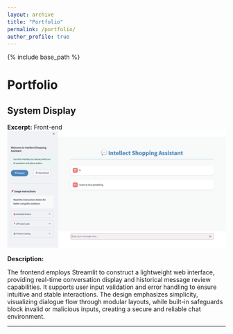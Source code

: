 ```yaml
---
layout: archive
title: "Portfolio"
permalink: /portfolio/
author_profile: true
---
```


{% include base_path %}

# Portfolio

## System Display

**Excerpt:** Front-end<br/><img src='/images/frontend.png'>

**Description:**

The frontend employs Streamlit to construct a lightweight web interface, providing real-time conversation display and historical message review capabilities. It supports user input validation and error handling to ensure intuitive and stable interactions. The design emphasizes simplicity, visualizing dialogue flow through modular layouts, while built-in safeguards block invalid or malicious inputs, creating a secure and reliable chat environment.

---

